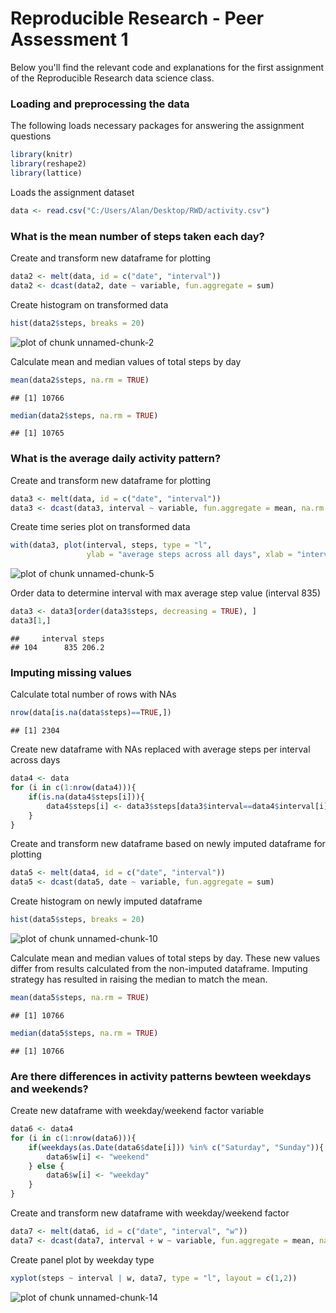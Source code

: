 Reproducible Research - Peer Assessment 1
========================================================

Below you'll find the relevant code and explanations for the first assignment of the Reproducible Research data science class.

### Loading and preprocessing the data

The following loads necessary packages for answering the assignment questions

```r
library(knitr)
library(reshape2)
library(lattice)
```

Loads the assignment dataset 

```r
data <- read.csv("C:/Users/Alan/Desktop/RWD/activity.csv")
```

### What is the mean number of steps taken each day?

Create and transform new dataframe for plotting

```r
data2 <- melt(data, id = c("date", "interval"))
data2 <- dcast(data2, date ~ variable, fun.aggregate = sum)
```

Create histogram on transformed data

```r
hist(data2$steps, breaks = 20)
```

![plot of chunk unnamed-chunk-2](figure/unnamed-chunk-2.png) 

Calculate mean and median values of total steps by day

```r
mean(data2$steps, na.rm = TRUE)
```

```
## [1] 10766
```

```r
median(data2$steps, na.rm = TRUE)
```

```
## [1] 10765
```

### What is the average daily activity pattern?

Create and transform new dataframe for plotting

```r
data3 <- melt(data, id = c("date", "interval"))
data3 <- dcast(data3, interval ~ variable, fun.aggregate = mean, na.rm = TRUE)
```

Create time series plot on transformed data

```r
with(data3, plot(interval, steps, type = "l",
                 ylab = "average steps across all days", xlab = "interval"))
```

![plot of chunk unnamed-chunk-5](figure/unnamed-chunk-5.png) 

Order data to determine interval with max average step value (interval 835)

```r
data3 <- data3[order(data3$steps, decreasing = TRUE), ]
data3[1,]
```

```
##     interval steps
## 104      835 206.2
```

### Imputing missing values

Calculate total number of rows with NAs

```r
nrow(data[is.na(data$steps)==TRUE,])
```

```
## [1] 2304
```

Create new dataframe with NAs replaced with average steps per interval across days

```r
data4 <- data
for (i in c(1:nrow(data4))){
    if(is.na(data4$steps[i])){
        data4$steps[i] <- data3$steps[data3$interval==data4$interval[i]]
    }
}
```

Create and transform new dataframe based on newly imputed dataframe for plotting

```r
data5 <- melt(data4, id = c("date", "interval"))
data5 <- dcast(data5, date ~ variable, fun.aggregate = sum)
```

Create histogram on newly imputed dataframe

```r
hist(data5$steps, breaks = 20)
```

![plot of chunk unnamed-chunk-10](figure/unnamed-chunk-10.png) 

Calculate mean and median values of total steps by day.  These new values differ from results calculated from the non-imputed dataframe.  Imputing strategy has resulted in raising the median to match the mean.

```r
mean(data5$steps, na.rm = TRUE)
```

```
## [1] 10766
```

```r
median(data5$steps, na.rm = TRUE)
```

```
## [1] 10766
```

### Are there differences in activity patterns bewteen weekdays and weekends?

Create new dataframe with weekday/weekend factor variable

```r
data6 <- data4
for (i in c(1:nrow(data6))){
    if(weekdays(as.Date(data6$date[i])) %in% c("Saturday", "Sunday")){
        data6$w[i] <- "weekend"
    } else {
        data6$w[i] <- "weekday"
    }
}
```

Create and transform new dataframe with weekday/weekend factor

```r
data7 <- melt(data6, id = c("date", "interval", "w"))
data7 <- dcast(data7, interval + w ~ variable, fun.aggregate = mean, na.rm = TRUE)
```

Create panel plot by weekday type 

```r
xyplot(steps ~ interval | w, data7, type = "l", layout = c(1,2))
```

![plot of chunk unnamed-chunk-14](figure/unnamed-chunk-14.png) 
